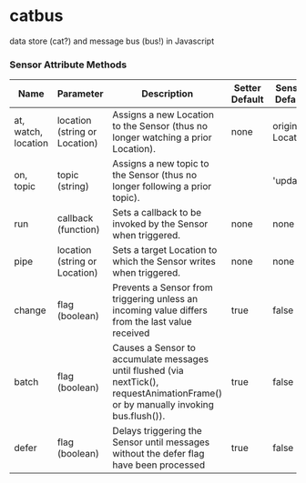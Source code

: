 # catbus
data store (cat?) and message bus (bus!) in Javascript


### Sensor Attribute Methods

|Name | Parameter | Description | Setter Default | Sensor Default | 
|-----|------------|-------------|---------|---------|
|at, watch, location | location (string or Location) | Assigns a new Location to the Sensor (thus no longer watching a prior Location).  | none | original Location | 
|on, topic | topic (string) | Assigns a new topic to the Sensor (thus no longer following a prior topic).| | 'update' | 'update' | 
|run | callback (function) |  Sets a callback to be invoked by the Sensor when triggered. | none | none |
|pipe | location (string or Location) |  Sets a target Location to which the Sensor writes when triggered. | none | none | 
|change | flag (boolean) | Prevents a Sensor from triggering unless an incoming value differs from the last value received | true | false | 
|batch | flag (boolean) | Causes a Sensor to accumulate messages until flushed (via nextTick(), requestAnimationFrame() or by manually invoking bus.flush()). | true | false | 
|defer | flag (boolean) | Delays triggering the Sensor until messages without the defer flag have been processed | true | false | 
